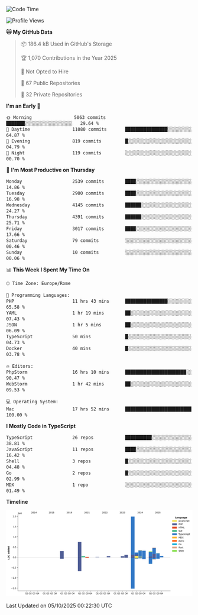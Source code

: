 <!--START_SECTION:waka-->
![Code Time](http://img.shields.io/badge/Code%20Time-6%2C248%20hrs%2041%20mins-blue)

![Profile Views](http://img.shields.io/badge/Profile%20Views-5-blue)

**🐱 My GitHub Data** 

> 📦 186.4 kB Used in GitHub's Storage 
 > 
> 🏆 1,070 Contributions in the Year 2025
 > 
> 🚫 Not Opted to Hire
 > 
> 📜 67 Public Repositories 
 > 
> 🔑 32 Private Repositories 
 > 
**I'm an Early 🐤** 

```text
🌞 Morning                5063 commits        ███████░░░░░░░░░░░░░░░░░░   29.64 % 
🌆 Daytime                11080 commits       ████████████████░░░░░░░░░   64.87 % 
🌃 Evening                819 commits         █░░░░░░░░░░░░░░░░░░░░░░░░   04.79 % 
🌙 Night                  119 commits         ░░░░░░░░░░░░░░░░░░░░░░░░░   00.70 % 
```
📅 **I'm Most Productive on Thursday** 

```text
Monday                   2539 commits        ████░░░░░░░░░░░░░░░░░░░░░   14.86 % 
Tuesday                  2900 commits        ████░░░░░░░░░░░░░░░░░░░░░   16.98 % 
Wednesday                4145 commits        ██████░░░░░░░░░░░░░░░░░░░   24.27 % 
Thursday                 4391 commits        ██████░░░░░░░░░░░░░░░░░░░   25.71 % 
Friday                   3017 commits        ████░░░░░░░░░░░░░░░░░░░░░   17.66 % 
Saturday                 79 commits          ░░░░░░░░░░░░░░░░░░░░░░░░░   00.46 % 
Sunday                   10 commits          ░░░░░░░░░░░░░░░░░░░░░░░░░   00.06 % 
```


📊 **This Week I Spent My Time On** 

```text
🕑︎ Time Zone: Europe/Rome

💬 Programming Languages: 
PHP                      11 hrs 43 mins      ████████████████░░░░░░░░░   65.58 % 
YAML                     1 hr 19 mins        ██░░░░░░░░░░░░░░░░░░░░░░░   07.43 % 
JSON                     1 hr 5 mins         ██░░░░░░░░░░░░░░░░░░░░░░░   06.09 % 
TypeScript               50 mins             █░░░░░░░░░░░░░░░░░░░░░░░░   04.73 % 
Docker                   40 mins             █░░░░░░░░░░░░░░░░░░░░░░░░   03.78 % 

🔥 Editors: 
PhpStorm                 16 hrs 10 mins      ███████████████████████░░   90.47 % 
WebStorm                 1 hr 42 mins        ██░░░░░░░░░░░░░░░░░░░░░░░   09.53 % 

💻 Operating System: 
Mac                      17 hrs 52 mins      █████████████████████████   100.00 % 
```

**I Mostly Code in TypeScript** 

```text
TypeScript               26 repos            ██████████░░░░░░░░░░░░░░░   38.81 % 
JavaScript               11 repos            ████░░░░░░░░░░░░░░░░░░░░░   16.42 % 
Shell                    3 repos             █░░░░░░░░░░░░░░░░░░░░░░░░   04.48 % 
Go                       2 repos             █░░░░░░░░░░░░░░░░░░░░░░░░   02.99 % 
MDX                      1 repo              ░░░░░░░░░░░░░░░░░░░░░░░░░   01.49 % 
```



**Timeline**

![Lines of Code chart](https://raw.githubusercontent.com/frnwtr/frnwtr/main/assets/bar_graph.png)


 Last Updated on 05/10/2025 00:22:30 UTC
<!--END_SECTION:waka-->